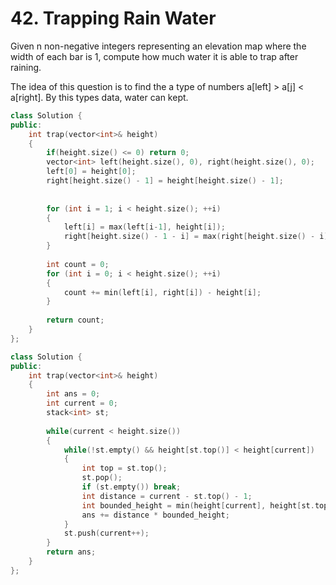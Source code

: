 # 42. Trapping Rain Water

Given n non-negative integers representing an elevation map where the width of each bar is 1, compute how much water it is able to trap after raining.

The idea of this question is to find the a type of numbers a[left] > a[j] < a[right]. By this types data, water can kept. 

```cpp
class Solution {
public:
    int trap(vector<int>& height) 
    {
        if(height.size() <= 0) return 0;  
        vector<int> left(height.size(), 0), right(height.size(), 0); 
        left[0] = height[0]; 
        right[height.size() - 1] = height[height.size() - 1];
        
        
        for (int i = 1; i < height.size(); ++i)
        {
            left[i] = max(left[i-1], height[i]);
            right[height.size() - 1 - i] = max(right[height.size() - i], height[height.size() - 1 - i]); 
        }
        
        int count = 0; 
        for (int i = 0; i < height.size(); ++i)
        {
            count += min(left[i], right[i]) - height[i];
        }
        
        return count; 
    }
};
```

```cpp
class Solution {
public:
    int trap(vector<int>& height) 
    {
        int ans = 0; 
        int current = 0;
        stack<int> st; 
        
        while(current < height.size())
        {
            while(!st.empty() && height[st.top()] < height[current])
            {
                int top = st.top();
                st.pop(); 
                if (st.empty()) break; 
                int distance = current - st.top() - 1; 
                int bounded_height = min(height[current], height[st.top()]) - height[top]; 
                ans += distance * bounded_height; 
            }
            st.push(current++); 
        }
        return ans; 
    }
};
```